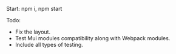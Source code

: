 Start:
npm i,
npm start

Todo:
- Fix the layout.
- Test Mui modules compatibility along with Webpack modules.
- Include all types of testing.
